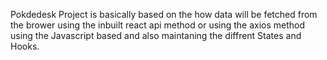 Pokdedesk Project is basically based on the how data will be fetched from the brower using the inbuilt react api method or using the axios method using the Javascript based and also maintaning the diffrent States and Hooks.
